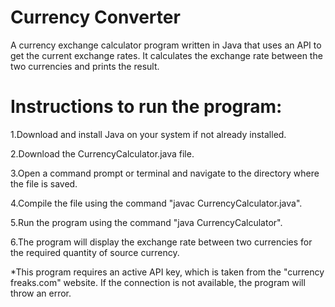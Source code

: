 # Currency Converter

A currency exchange calculator program written in Java that uses an API to get the current exchange rates. It calculates the exchange rate between the two currencies and prints the result.

# Instructions to run the program:

1.Download and install Java on your system if not already installed.

2.Download the CurrencyCalculator.java file.

3.Open a command prompt or terminal and navigate to the directory where the file is saved.

4.Compile the file using the command "javac CurrencyCalculator.java".

5.Run the program using the command "java CurrencyCalculator".

6.The program will display the exchange rate between two currencies for the required quantity of source currency.

*This program requires an active API key, which is taken from the "currency freaks.com" website. If the connection is not available, the program will throw an error.

